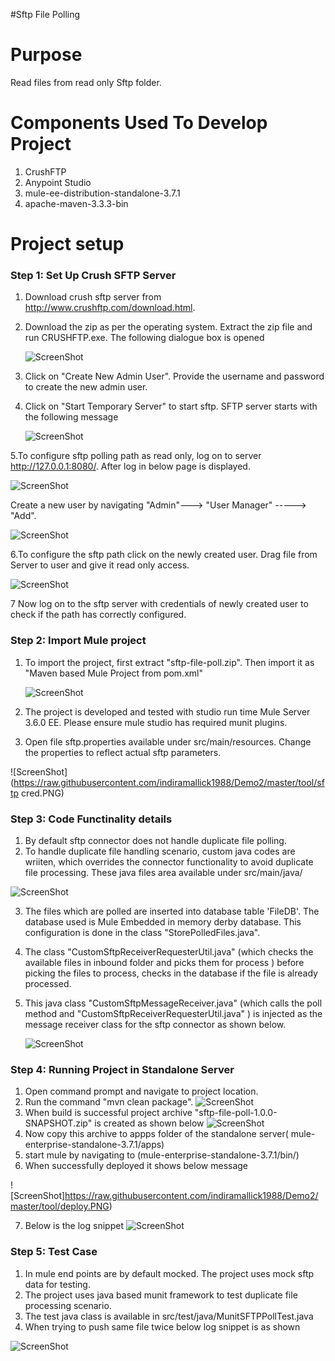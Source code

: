 #Sftp File Polling

Purpose
=======

Read files from read only Sftp folder.

Components Used To Develop Project
==================================

1. CrushFTP
2. Anypoint Studio
3. mule-ee-distribution-standalone-3.7.1
4. apache-maven-3.3.3-bin

Project setup
==============

### Step 1: Set Up Crush SFTP Server

1. Download crush sftp server from <a href="http://www.crushftp.com/download.html"> http://www.crushftp.com/download.html.
2. Download the zip as per the operating system.
   Extract the zip file and run CRUSHFTP.exe. The following dialogue box is opened
 
    ![ScreenShot](https://raw.githubusercontent.com/indiramallick1988/Demo2/master/tool/crushftpexe.PNG)

3. Click on "Create New Admin User". Provide the username and password to create the new admin user.
4. Click on "Start Temporary Server" to start sftp. SFTP server starts with the following message

   ![ScreenShot](https://raw.githubusercontent.com/indiramallick1988/Demo2/master/tool/serverstarted1.PNG)

5.To configure sftp polling path as read only, log on to server <a href="http://127.0.0.1:8080/"> http://127.0.0.1:8080/.
  After log in below page is displayed.

![ScreenShot](https://raw.githubusercontent.com/indiramallick1988/Demo2/master/tool/admin.PNG)
  
  Create a new user by navigating "Admin"---> "User Manager" -----> "Add".
  
  ![ScreenShot](https://raw.githubusercontent.com/indiramallick1988/Demo2/master/tool/usermanager1.png)
  
6.To configure the sftp path click on the newly created user. Drag file from Server to user and give it read only access.

  ![ScreenShot](https://raw.githubusercontent.com/indiramallick1988/Demo2/master/tool/sftp%20path%20conf1.PNG)

7 Now log on to the sftp server with credentials of newly created user to check if the path has correctly configured.
 
### Step 2: Import Mule project

1. To import the project, first extract "sftp-file-poll.zip". Then import it as "Maven based Mule Project from pom.xml"

    ![ScreenShot](https://raw.githubusercontent.com/indiramallick1988/Demo2/master/tool/projectimport.PNG)
    
2. The project is developed and tested with studio run time Mule Server 3.6.0 EE. Please ensure mule studio has required munit plugins.
3. Open file sftp.properties available under src/main/resources. Change the properties to reflect actual sftp parameters.
    
![ScreenShot](https://raw.githubusercontent.com/indiramallick1988/Demo2/master/tool/sftp cred.PNG)

### Step 3: Code Functinality details

1. By default sftp connector does not handle duplicate file polling. 
2. To handle duplicate file handling scenario, custom java codes are wriiten, which overrides the connector functionality to avoid duplicate file processing. These java files area available under src/main/java/ 
 
  ![ScreenShot](https://raw.githubusercontent.com/indiramallick1988/Demo2/master/tool/javacode.png)

3. The files which are polled are inserted into database table 'FileDB'. The database used is Mule Embedded in memory derby database. This configuration is done in the class "StorePolledFiles.java". 
4. The class "CustomSftpReceiverRequesterUtil.java" (which checks the available files in inbound folder and picks them for process ) before picking the files to process, checks in the database if the file is already processed.
5. This java class "CustomSftpMessageReceiver.java" (which calls the poll method and "CustomSftpReceiverRequesterUtil.java" ) is injected as the message receiver class for the sftp connector as shown below.

    ![ScreenShot](https://raw.githubusercontent.com/indiramallick1988/Demo2/master/tool/Capture.PNG)


### Step 4: Running Project in Standalone Server

1. Open command prompt and navigate to project location.
2. Run the command "mvn clean package".
 ![ScreenShot](https://raw.githubusercontent.com/indiramallick1988/Demo2/master/tool/buildscreen.PNG)
3. When build is successful project archive "sftp-file-poll-1.0.0-SNAPSHOT.zip" is created as shown below
 ![ScreenShot](https://raw.githubusercontent.com/indiramallick1988/Demo2/master/tool/target.png)
4. Now copy this archive to appps folder of the standalone server( mule-enterprise-standalone-3.7.1/apps)
5. start mule by navigating to (mule-enterprise-standalone-3.7.1/bin/)
6. When successfully deployed it shows below message 

![ScreenShot]https://raw.githubusercontent.com/indiramallick1988/Demo2/master/tool/deploy.PNG) 

7. Below is the log snippet
![ScreenShot](https://raw.githubusercontent.com/indiramallick1988/Demo2/master/tool/logsnippet.png) 

### Step 5: Test Case

1. In mule end points are by default mocked. The project uses mock sftp data for testing.
2. The project uses java based munit framework to test duplicate file processing scenario.
3. The test java class is available in src/test/java/MunitSFTPPollTest.java
4. When trying to push same file twice below  log snippet is as shown 

![ScreenShot](https://raw.githubusercontent.com/indiramallick1988/Demo2/master/tool/junit.PNG) 
